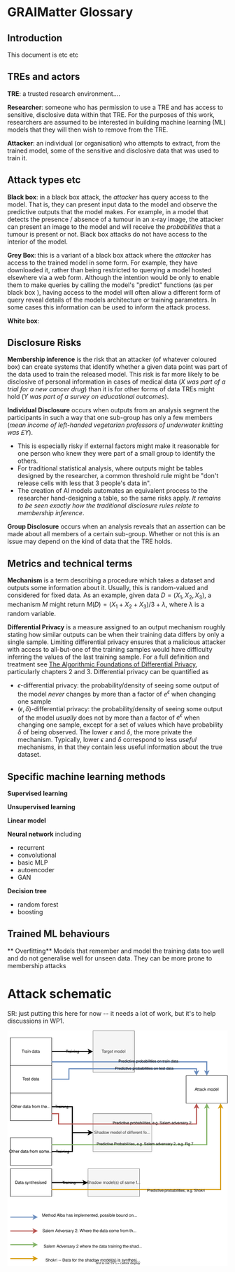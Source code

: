 # GRAIMatter Glossary

## Introduction

This document is etc etc

## TREs and actors

**TRE**: a trusted research environment....

**Researcher**: someone who has permission to use a TRE and has access to sensitive, disclosive data within that TRE. For the purposes of this work, researchers are assumed to be interested in building machine learning (ML) models that they will then wish to remove from the TRE.

**Attacker**: an individual (or organisation) who attempts to extract, from the trained model, some of the sensitive and disclosive data that was used to train it.


## Attack types etc

**Black box**: in a black box attack, the _attacker_ has query access to the model. That is, they can present input data to the model and observe the predictive outputs that the model makes. For example, in a model that detects the presence / absence of a tumour in an x-ray image, the attacker can present an image to the model and will receive the _probabilities_ that a tumour is present or not. Black box attacks do not have access to the interior of the model.

**Grey Box**: this is a variant of a black box attack where  the _attacker_  has access to the trained model in some form. For example, they have downloaded it, rather than being restricted to querying a model hosted elsewhere via a web form. Although the intention would be only to enable them to make queries by calling the model's "predict" functions (as per black box ), having access to the  model will often allow a different form of query reveal details of the models architecture or training parameters. In some cases this information can be used to inform the attack process.

**White box**:

## Disclosure Risks ##

**Membership inference** is the risk that an attacker (of whatever coloured box) can create systems that identify whether a given data point was part of the data used to train the released model.  This risk is far more likely to be disclosive of personal information in cases of medical data (_X was part of a trial for a new cancer drug_)  than  it is for other forms of data TREs might hold (_Y was part of a survey on educational outcomes_).

**Individual Disclosure** occurs when outputs from an analysis segment the participants in such a way that one sub-group has only a few members (_mean income of left-handed vegetarian professors of underwater knitting was £Y_).
 - This is especially risky if external factors might make it reasonable for one person who knew they were part of a small group to identify the others.
 - For traditional statistical analysis, where outputs might be tables designed by the researcher, a common threshold rule might be "don't release cells with less that 3 people's data in".
 - The creation of AI models automates an equivalent process to the researcher hand-designing a table,  so the same risks apply.    _It remains to be seen exactly how the _traditional_ disclosure rules relate to membership inference_.

**Group Disclosure** occurs when an analysis reveals that an assertion can be made about all members of a certain sub-group. Whether or not this is an issue may depend on the kind of data that the TRE holds.


## Metrics and technical terms ##

**Mechanism** is a term describing a procedure which takes a dataset and outputs some information about it. Usually, this is random-valued and considered for fixed data. As an example, given data $D=(X_1, X_2, X_3)$, a mechanism $M$ might return $M(D)=(X_1+X_2+X_3)/3 + \lambda$, where $\lambda$ is a random variable. 

**Differential Privacy** is a measure assigned to an output mechanism roughly stating how similar outputs can be when their training data differs by only a single sample. Limiting differential privacy ensures that a malicious attacker with access to all-but-one of the training samples would have difficulty inferring the values of the last training sample. For a full definition and treatment see [The Algorithmic Foundations of Differential Privacy](https://www.cis.upenn.edu/~aaroth/Papers/privacybook.pdf), particularly chapters 2 and 3. Differential privacy can be quantified as
 - $\epsilon$-differential privacy: the probability/density of seeing some output of the model _never_ changes by more than a factor of $e^{\epsilon}$ when changing one sample 
 - ($\epsilon,\delta$)-differential privacy: the probability/density of seeing some output of the model _usually_ does not by more than a factor of $e^{\epsilon}$ when changing one sample, except for a set of values which have probability $\delta$ of being observed.
The lower $\epsilon$ and $\delta$, the more private the mechanism. Typically, lower $\epsilon$ and $\delta$ correspond to less _useful_ mechanisms, in that they contain less useful information about the true dataset.


## Specific machine learning methods ##

**Supervised learning**

**Unsupervised learning**

**Linear model**

**Neural network** including
 - recurrent
 - convolutional
 - basic MLP
 - autoencoder
 - GAN

**Decision tree**
 - random forest
 - boosting

## Trained ML behaviours ##
** Overfitting** Models that remember and model the training data too well and do not generalise well for unseen data. They can be more prone to membership attacks

# Attack schematic

SR: just putting this here for now -- it needs a lot of work, but it's to help discussions in WP1.

<img src="attacks.svg">
